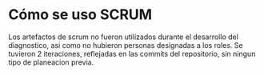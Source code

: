 # Cómo se uso SCRUM
Los artefactos de scrum no fueron utilizados durante el desarrollo del diagnostico, asi 
como no hubieron personas designadas a los roles.
Se tuvieron 2 iteraciones, reflejadas en las commits del repositorio, sin ningun tipo 
de planeacion previa.

